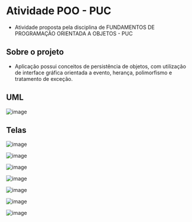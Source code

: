 # Atividade POO - PUC

- Atividade proposta pela disciplina de FUNDAMENTOS DE PROGRAMAÇÃO ORIENTADA A OBJETOS - PUC

## Sobre o projeto

- Aplicação possui conceitos de persistência de objetos, com utilização de interface gráfica orientada a evento, 
herança, polimorfismo e tratamento de exceção.

## UML

![image](https://github.com/leogereks/POO-PUC/assets/99701465/2be91d98-fdef-4aab-99d2-438b2904827b)

## Telas

![image](https://github.com/leogereks/POO-PUC/assets/99701465/682968a9-8e3b-4d11-b6ef-84e08e13c2fe)

![image](https://github.com/leogereks/POO-PUC/assets/99701465/94d2d2f9-f17d-4cb6-868e-5a2fc3200701)

![image](https://github.com/leogereks/POO-PUC/assets/99701465/66500534-f8e8-4eae-993b-3f149ab51108)

![image](https://github.com/leogereks/POO-PUC/assets/99701465/67c22f6c-6e98-45c9-b262-e0739019db92)

![image](https://github.com/leogereks/POO-PUC/assets/99701465/62868d10-4ff8-4c32-9ee8-e5540fec5fdb)

![image](https://github.com/leogereks/POO-PUC/assets/99701465/5ad939f7-0ef6-4961-bacd-c50745505e76)

![image](https://github.com/leogereks/POO-PUC/assets/99701465/9bae2d16-c977-4c28-87af-3b4ef6978f2c)













